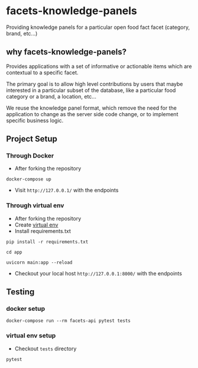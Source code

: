 # facets-knowledge-panels
Providing knowledge panels for a particular open food fact facet (category, brand, etc...)

## why facets-knowledge-panels?

Provides applications with a set of informative or actionable items which are contextual to a specific facet.

The primary goal is to allow high level contributions by users that maybe interested in a particular subset of the database, like a particular food category or a brand, a location, etc...

We reuse the knowledge panel format, which remove the need for the application to change as the server side code change, or to implement specific business logic.


## Project Setup

### Through Docker

- After forking the repository
```
docker-compose up
```
- Visit `http://127.0.0.1/` with the endpoints

### Through virtual env

- After forking the repository
- Create [virtual env](https://docs.python.org/3/library/venv.html)
- Install requirements.txt
```
pip install -r requirements.txt
```
```
cd app
```
```
uvicorn main:app --reload
```
- Checkout your local host `http://127.0.0.1:8000/` with the endpoints

## Testing

### docker setup
```
docker-compose run --rm facets-api pytest tests
```

### virtual env setup
- Checkout `tests` directory
```
pytest 
```

